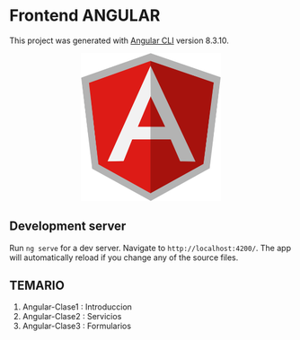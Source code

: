 # Frontend ANGULAR

This project was generated with [Angular CLI](https://github.com/angular/angular-cli) version 8.3.10.

<p align="center"><img src="angular-icon.svg" width=250px></p>



## Development server

Run `ng serve` for a dev server. Navigate to `http://localhost:4200/`. The app will automatically reload if you change any of the source files.

## TEMARIO
1. Angular-Clase1 : Introduccion  
2. Angular-Clase2 : Servicios
3. Angular-Clase3 : Formularios